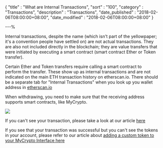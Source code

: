 {
"title"       : "What are Internal Transactions",
"sort"        : "100",
"category"    : "Transactions",
"description" : "Transactions",
"date_published" : "2018-02-06T08:00:00+08:00",
"date_modified"  : "2018-02-06T08:00:00+08:00"
}

---%

Internal transactions, despite the name (which isn't part of the yellowpaper; it's a convention people have settled on) are not actual transactions. They are also not included directly in the blockchain; they are value transfers that were initiated by executing a smart contract (smart contract Ether or Token transfer).

Certain Ether and Token transfers require calling a smart contract to perform the transfer. These show up as internal transactions and are not indicated on the main ETH transaction history on etherscan.io. There should be a separate tab for "Internal Transactions" when you look up you wallet address in [etherscan.io](https://etherscan.io/)

When withdrawing, you need to make sure that the receiving address supports smart contracts, like MyCrypto.

![](https://i.imgur.com/KRrv6r8.jpg)

If you can't see your transaction, please take a look at our article [here](https://support.ethereumcommonwealth.io/transactions/transactions-not-showing-or-pending.html)

If you see that your transaction was successful but you can't see the tokens in your account, please refer to our article about [adding a custom token to your MyCrypto Interface here](https://support.ethereumcommonwealth.io/tokens/adding-new-token-and-sending-custom-tokens.html)
